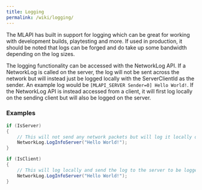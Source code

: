 ```yaml
---
title: Logging
permalink: /wiki/logging/
---
```


The MLAPI has built in support for logging which can be great for working with development builds, playtesting and more. If used in production, it should be noted that logs can be forged and do take up some bandwidth depending on the log sizes.

The logging functionality can be accessed with the NetworkLog API. If a NetworkLog is called on the server, the log will not be sent across the network but will instead just be logged locally with the ServerClientId as the sender. An example log would be ``[MLAPI_SERVER Sender=0] Hello World!``. If the NetworkLog API is instead accessed from a client, it will first log locally on the sending client but will also be logged on the server.

### Examples
```csharp
if (IsServer)
{
    // This will not send any network packets but will log it locally on the server
    NetworkLog.LogInfoServer("Hello World!");
}

if (IsClient)
{
    // This will log locally and send the log to the server to be logged there aswell
    NetworkLog.LogInfoServer("Hello World!");
}
```